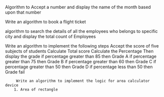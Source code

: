 Algorithm to Accept a number and display the name of the month based upon that number
<!-- 
<
    Step 1: Start
    Step 2: Display the option to enter a number
    Step 3: User inputs a number
    Step 4: Store the number
    Step 5: Display the name of the month as per below conditions:
            if number is 1 then show January
            if number is 2 then show February
            if number is 3 then show March
            if number is 4 then show April
            if number is 5 then show May
            if number is 6 then show June
            if number is 7 then show July
            if number is 8 then show August
            if number is 9 then show September
            if number is 10 then show October
            if number is 11 then show Novemeber
            if number is 12 then show December
            If any other number then show error "Result not found"

    Step 6: Stop            

  -->

 Write an algorithm to book a flight ticket

 <!-- 
    Step 1: Start
    Step 2: Display the search menu to the user
    Step 3: Highlight the "From" tab to enter the origin city
    Step 4: Take the origin city
    Step 5: Store the origin city
    Step 6: Highlight the "to" tab to enter the Destination city
    Step 7: Take the Destination city
    Step 8: Store the Destination city
    Step 9: Highlight the  "Date" tab 
    Step 10: Take and store the Date
    Step 11: Highlight the tab to select journey option from below:
              1 One Way
              2 Both way
    Step 12: Store the selection
    Step 13: Search for the available flights for the given date
    Step 14: Show the list of flights available
    Step 15: take the user's selected flight
    step 16: store the selected flight
    Step 17: Calculate the fare
    Step 18: Display the final fare
    Step 19: Take user confirmation to book
    Step 20: Store the confirmation
    Step 21: show the option "Next" to proceed to next page
    Step 22: Take the input and show the menu to enter traveller's details
    Step 23:- Store the traveller's details
    Step 24:- Show the option to confirm the details and proceed to payment.
    Step 25: Store the input
    Step 26: recheck the final availability of seats in selected flight
    Step 27: Show the final fare and take to payment gateway
    Step 28: Take input from payment gateway
    Step 29: Store the payment details and process the booking
    Step 30: Display the success message and ticket details
    Step 31: Stop

 
  -->

  algorithm to search the details of all the employees who belongs to specific city and display the total count of Employees

  <!-- 
    Step 1: Start
    Step 2: Show the list of employees 
    Step 3: User selects the City for which the data is needed
    Step 3: Store the City
    Step 4: Display the results of employees from that city
    Step 6: Select the first employee
    Step 7: Take the count as 1
    Step 8: Store the count
    Step 9: Check if there are more employees
            If ans is yes then add 1 and increase the count by 1
            Repeat from step 8
            If Ans is no then stop and show total count.
    Step 10: Stop


   -->

   Write an algorithm to implement the following steps
        Accept the score of five subjects of students
        Calculate Total score
        Calculate the Percentage
        Then display the grade
            if percentage greater than 85 then Grade A
            if percentage greater than 75 then Grade B
            if percentage greater than 60 then Grade C
            if percentage greater than 50 then Grade D
            if percentage less than 50 then Grade fail

<!-- 

        Step 1: Start
        Step 2: Start the count with 1 to count the number of subjects
        Step 3: check if the counter is less than equal to 5 or not
        Step 4: if counter is less than equal to 5 the follow below steps   
                Accept the score of subject as per counter
                Store the score
                Calculate the score by adding to previous score
                Store the score
                Increase the counter by 1
        Step 5: If counter is more than 5 then stop the process
        Step 6: Display the Total Score
        Step 7: Store the total score
        Step 8: to get percentage, Divide the total score with 5 
        Step 9: Store the result and multiply with 100
        Step 10: Display the percentage
        Step 11: Store the percentage
        Step 12: Calculate the Grade as per below condition
                if percentage greater than 85 then Grade A
                if percentage is between 75 - 84 then Grade B
                if percentage is between 60 - 74 then Grade C
                if percentage is between 50 - 59 then Grade D
                if percentage is between 60 - 74 then Grade 
                if percentage is less than 50 then it's a fail
        Step 13: Show the result
        Step 14: Stop
 -->
         Write an algorithm to implement the logic for area calculator device
        1. Area of rectangle
        

<!-- 

    Step1: Start
    Step2: Take length of rectangle
    step3: Store the length
    Step4: Take breadth of rectangle
    Step5: Store the breadth
    Step6: multiply the length and breadth stored
    Step7: display the result
    Step8: Store the result.
    Step9: Stop
    

 -->
